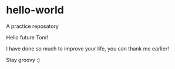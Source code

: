 # hello-world
A practice reposatory

Hello future Tom!

I have done so much to improve your life, you can thank me earlier!

Stay groovy :)
